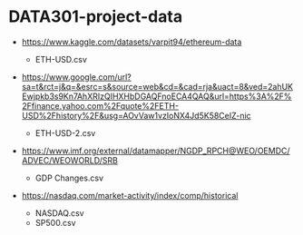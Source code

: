 # DATA301-project-data

* https://www.kaggle.com/datasets/varpit94/ethereum-data
  * ETH-USD.csv
  
* https://www.google.com/url?sa=t&rct=j&q=&esrc=s&source=web&cd=&cad=rja&uact=8&ved=2ahUKEwjpkb3s9Kn7AhXRIzQIHXHbDGAQFnoECA4QAQ&url=https%3A%2F%2Ffinance.yahoo.com%2Fquote%2FETH-USD%2Fhistory%2F&usg=AOvVaw1vzIoNX4Jd5K58CeIZ-nic
  * ETH-USD-2.csv

* https://www.imf.org/external/datamapper/NGDP_RPCH@WEO/OEMDC/ADVEC/WEOWORLD/SRB
  * GDP Changes.csv

* https://nasdaq.com/market-activity/index/comp/historical 
  * NASDAQ.csv
  * SP500.csv

